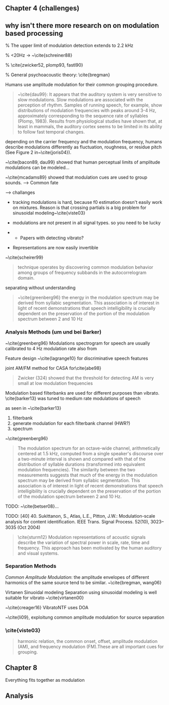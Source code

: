 
## Chapter 4 (challenges)

## why isn't there more research on on modulation based processing

% The upper limit of modulation detection extends to 2.2 kHz

% <20Hz -> ~\cite{schreiner88}

% \cite{zwicker52, plomp93, fastl90}

% General psychoacoustic theory: \cite{bregman}

Humans use amplitude modulation for their common grouping procedure.

> ~\cite{dau99}: It appears that the auditory system is very sensitive to slow modulations. Slow modulations are associated with the perception of rhythm. Samples of running speech, for example, show distributions of modulation frequencies with peaks around 3-4 Hz, approximately corresponding to the sequence rate of syllables (Plomp, 1983). Results from physiological studies have shown that, at least in mammals, the auditory cortex seems to be limited in its ability to follow fast temporal changes.

depending on the carrier frequency and the modulation frequency, humans describe modulations differently as fluctuation, roughness, or residue pitch (See Figure 2 in~\cite{joris04}).

~\cite{bacon89, dau99} showed that human perceptual limits of amplitude modulations can be modeled...

~\cite{mcadams89} showed that modulation cues are used to group sounds. 
--> Common fate

--> challanges

* tracking modulations is hard, because f0 estimation doesn't easily work on mixtures. Reason is that crossing partials is a big problem for sinusoidal modeling~\cite{viste03}

* modulations are not present in all signal types. so you need to be lucky 
* * Papers with detecting vibrato?
* Representations are now easily invertible

~\cite{scheirer99}
> technique  operates  by  discovering  common  modulation  behavior among groups of frequency subbands in the autocorrelogram domain.  

separating without understanding

> ~\cite{greenberg96} the energy in the modulation spectrum may be derived from syllabic segmentation. This association is of interest in light of recent demonstrations that speech intelligibility is crucially dependent on the preservation of the portion of the modulation spectrum between 2 and 10 Hz

### Analysis Methods (um und bei Barker)

~\cite{greenberg96}
Modulations spectrogram for speech are usually calibrated to 4 Hz modulation rate also from 

Feature design ~\cite{lagrange10} for discriminative speech features

joint AM/FM method for CASA for\cite{abe98}

> Zwicker (324) showed that the threshold for detecting AM is very small at low modulation frequencies

Modulation based filterbanks are used for different purposes than vibrato. \cite{barker13} was tuned to medium rate modulations of speech

as seen in ~\cite{barker13}
1. filterbank
2. generate modulation for each filterbank channel (HWR?)
3. spectrum

~\cite{greenberg96}

> The modulation spectrum for an octave-wide channel, arithmetically centered at 1.5 kHz, computed from a single speaker's discourse over a two-minute interval is shown and compared with that of the distribution of syllable durations (transformed into equivalent modulation frequencies). The similarity between the two measurements suggests that much of the energy in the modulation spectrum may be derived from syllabic segmentation. This association is of interest in light of recent demonstrations that speech intelligibility is crucially dependent on the preservation of the portion of the modulation spectrum between 2 and 10 Hz.

TODO: ~\cite{betser08}...

TODO: [40] 40. Sukittanon, S., Atlas, L.E., Pitton, J.W.: Modulation-scale analysis for content identiﬁcation. IEEE Trans. Signal Process. 52(10), 3023–3035 (Oct 2004)

> \cite{sturm12} Modulation representations of acoustic signals describe the variation of spectral power in scale, rate, time and frequency. This approach has been motivated by the human auditory and visual systems.


### Separation Methods

*Common Amplitude Modulation*: the amplitude envelopes of different harmonics of the same source tend to be similar. ~\cite{bregman, wang06}

Virtanen Sinuoidal modeling
Separation using sinusoidal modeling is well suitable for vibrato
~\cite{virtanen00}

~\cite{creager16} VibratoNTF uses DOA 

~\cite{li09}, exploitung common amplitude modulation for source separation

### \cite{viste03}

> harmonic relation, the common onset, offset, amplitude modulation (AM), and frequency modulation (FM).These are all important cues for grouping.

## Chapter 8

Everything fits together as modulation

## Analysis


